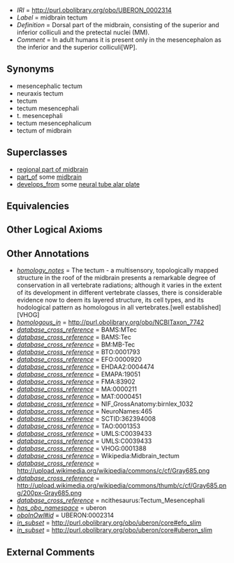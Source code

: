  * *IRI* = http://purl.obolibrary.org/obo/UBERON_0002314
 * *Label* = midbrain tectum
 * *Definition* = Dorsal part of the midbrain, consisting of the superior and inferior colliculi and the pretectal nuclei (MM).
 * *Comment* = In adult humans it is present only in the mesencephalon as the inferior and the superior colliculi[WP].

## Synonyms

 * mesencephalic tectum
 * neuraxis tectum
 * tectum
 * tectum mesencephali
 * t. mesencephali
 * tectum mesencephalicum
 * tectum of midbrain

## Superclasses

 * [regional part of midbrain](../../UBERON/50/UBERON_0002950.md)
 * [part_of](../../BFO/50/BFO_0000050.md) some [midbrain](../../UBERON/91/UBERON_0001891.md)
 * [develops_from](../../RO/02/RO_0002202.md) some [neural tube alar plate](../../UBERON/82/UBERON_0005882.md)

## Equivalencies


## Other Logical Axioms


## Other Annotations

 * *[homology_notes](../../UBPROP/03/UBPROP_0000003.md)* = The tectum - a multisensory, topologically mapped structure in the roof of the midbrain presents a remarkable degree of conservation in all vertebrate radiations; although it varies in the extent of its development in different vertebrate classes, there is considerable evidence now to deem its layered structure, its cell types, and its hodological pattern as homologous in all vertebrates.[well established][VHOG]
 * *[homologous_in](../../core#homologous/in/core#homologous_in.md)* = http://purl.obolibrary.org/obo/NCBITaxon_7742
 * *[database_cross_reference](../../ef/oboInOwl#hasDbXref.md)* = BAMS:MTec
 * *[database_cross_reference](../../ef/oboInOwl#hasDbXref.md)* = BAMS:Tec
 * *[database_cross_reference](../../ef/oboInOwl#hasDbXref.md)* = BM:MB-Tec
 * *[database_cross_reference](../../ef/oboInOwl#hasDbXref.md)* = BTO:0001793
 * *[database_cross_reference](../../ef/oboInOwl#hasDbXref.md)* = EFO:0000920
 * *[database_cross_reference](../../ef/oboInOwl#hasDbXref.md)* = EHDAA2:0004474
 * *[database_cross_reference](../../ef/oboInOwl#hasDbXref.md)* = EMAPA:19051
 * *[database_cross_reference](../../ef/oboInOwl#hasDbXref.md)* = FMA:83902
 * *[database_cross_reference](../../ef/oboInOwl#hasDbXref.md)* = MA:0000211
 * *[database_cross_reference](../../ef/oboInOwl#hasDbXref.md)* = MAT:0000451
 * *[database_cross_reference](../../ef/oboInOwl#hasDbXref.md)* = NIF_GrossAnatomy:birnlex_1032
 * *[database_cross_reference](../../ef/oboInOwl#hasDbXref.md)* = NeuroNames:465
 * *[database_cross_reference](../../ef/oboInOwl#hasDbXref.md)* = SCTID:362394008
 * *[database_cross_reference](../../ef/oboInOwl#hasDbXref.md)* = TAO:0001353
 * *[database_cross_reference](../../ef/oboInOwl#hasDbXref.md)* = UMLS:C0039433
 * *[database_cross_reference](../../ef/oboInOwl#hasDbXref.md)* = UMLS:C0039433
 * *[database_cross_reference](../../ef/oboInOwl#hasDbXref.md)* = VHOG:0001388
 * *[database_cross_reference](../../ef/oboInOwl#hasDbXref.md)* = Wikipedia:Midbrain_tectum
 * *[database_cross_reference](../../ef/oboInOwl#hasDbXref.md)* = http://upload.wikimedia.org/wikipedia/commons/c/cf/Gray685.png
 * *[database_cross_reference](../../ef/oboInOwl#hasDbXref.md)* = http://upload.wikimedia.org/wikipedia/commons/thumb/c/cf/Gray685.png/200px-Gray685.png
 * *[database_cross_reference](../../ef/oboInOwl#hasDbXref.md)* = ncithesaurus:Tectum_Mesencephali
 * *[has_obo_namespace](../../ce/oboInOwl#hasOBONamespace.md)* = uberon
 * *[oboInOwl#id](../../id/oboInOwl#id.md)* = UBERON:0002314
 * *[in_subset](../../et/oboInOwl#inSubset.md)* = http://purl.obolibrary.org/obo/uberon/core#efo_slim
 * *[in_subset](../../et/oboInOwl#inSubset.md)* = http://purl.obolibrary.org/obo/uberon/core#uberon_slim

## External Comments

